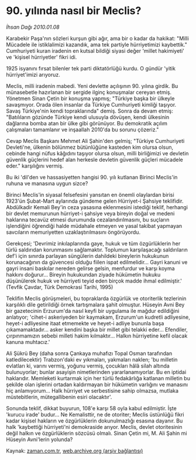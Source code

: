 # 90. yılında nasıl bir Meclis?

*İhsan Dağı 2010.01.08*

<tr><td class="metin" colspan="2" style="padding-top: 20px; padding-left: 5px; ">Karabekir Paşa'nın sözleri kurşun gibi ağır, ama bir o kadar da hakikat: "Milli Mücadele ile istiklalimizi kazandık, ama tek partiyle hürriyetimizi kaybettik." Cumhuriyeti kuran iradenin en kutsal bildiği siyasi değer 'millet hakimiyeti' ve 'kişisel hürriyetler' fikri idi.</td></tr><tr><td class="metin" colspan="2" style="padding-top: 20px; padding-left: 5px; "><p>1925 isyanını fırsat bilenler tek parti diktatörlüğü kurdu. O gündür 'yitik hürriyet'imizi arıyoruz.
<p>Meclis, milli iradenin mabedi. Yeni devlette açılışının 90. yılına girdik. Bu münasebetle hazırlanan bir sergide ilginç konuşmalar cereyan etmiş. Yönetmen Sinan Çetin bir konuşma yapmış; "Türkiye başka bir ülkeyle savaşmıyor. Orada ölen insanlar da Türkiye Cumhuriyeti kimliği taşıyor. Savaş Türkiye'nin kendi topraklarında" demiş. Sonra da devam etmiş: "Batılıların gözünde Türkiye kendi ulusuyla dövüşen, kendi ülkesinin dağlarına bomba atan bir ülke gibi görünüyor. Bu demokratik açılım çalışmaları tamamlanır ve inşaallah 2010'da bu sorunu çözeriz." 
<p>Cevap Meclis Başkanı Mehmet Ali Şahin'den gelmiş; "Türkiye Cumhuriyeti Devleti'ne, ülkenin bölünmez bütünlüğüne kasteden kim olursa olsun, cebinde hangi nüfus kâğıdını taşıyor olursa olsun, milli birliğimizi ve devletin güvenlik güçlerini hedef alan herkesle devletin güvenlik güçleri mücadele eder." karşılığını vermiş. 
<p>Bu iki 'dil'den ve hassasiyetten hangisi 90. yılı kutlanan Birinci Meclis'in ruhuna ve manasına uygun sizce?
<p>Birinci Meclis'in siyasal felsefesini yansıtan en önemli olaylardan birisi 1923'ün Şubat-Mart aylarında gündeme gelen Hürriyet-i Şahsiye teklifidir. Abdülkadir Kemali Bey'in ceza yasasına eklenmesini istediği teklif, herhangi bir devlet memurunun hürriyet-i şahsiye veya bireyin doğal ve medeni haklarına tecavüz etmesi durumunda cezalandırılmasını, bu suçların işlendiğini öğrendiği halde müdahale etmeyen ve yasal takibat yapmayan savcıların memuriyetten uzaklaştırılmasını öngörüyordu.
<p>Gerekçesi; 'Devrimiz inkılaplarında gaye, hukuk ve tüm özgürlüklerin her türlü saldırıdan korunmasını sağlamaktır. Toplumun karşılaşacağı saldırıların def'i için sınırda parlayan süngülerin dahildeki bireylerin hukukunun korunacağının da güvencesi olduğu fiilen ispat edilmelidir... Gayri kanuni ve gayri insani baskılar nereden gelirse gelsin, menfurdur ve karşı koyma hakkını doğurur... Bireyin hukukundan ziyade hükümetin hukuku düşünülerek hukuk ve hürriyeti teyid eden birçok madde ihmal edilmiştir.' (Tevfik Çavdar, Türk Demokrasi Tarihi, 1995)
<p>Teklifin Meclis görüşmeleri, bu topraklarda özgürlük ve otoriterlik tezlerinin karşılıklı dile getirildiği örnek tartışmalara şahit olmuştur. Hüseyin Avni Bey bir gazetecinin Erzurum'da nasıl keyfi bir uygulama ile mağdur edildiğini anlatıyor; 'cihet-i askeriyeden bir kaymakam, Erzurum'un kudretli adliyesine, heyet-i adliyesine itaat etmemekte ve heyet-i adliye bununla başa çıkamamaktadır... asker kendini başka bir millet gibi telakki eder... Efendiler, çırpınmamızın sebebi milleti hakim kılmaktır... Halkın hürriyetine kefil olacak kanuna muhtacız.'
<p>Ali Şükrü Bey (daha sonra Çankaya muhafızı Topal Osman tarafından katledilecektir) Trabzon'daki ev yıkmaları, yakmaları naklen; 'bu milletin evlatları ki, varını vermiş, yoğunu vermiş, çocukları hâlâ silah altında bulunuyorlar; bunlar asayişin nimetlerinden yararlanamıyorlar. Bu en iptidai haklarıdır. Memleketi kurtarmak için her türlü fedakârlığa katlanan milletin bu şekilde olan işlerini ortadan kaldırmayan bir hükümetin varlığını ve manasını hiç anlamıyorum... Halk hürriyet ve serbestisine sahip olmazsa, mutlaka müstebitlerin, mütegallibenin esiri olacaktır'.
<p>Sonunda teklif, dikkat buyurun, 108'e karşı 58 oyla kabul edilmiştir. İşte 'kurucu irade' budur... Ne Kemalisttir, ne de otoriter; Meclis üstünlüğü fikri kadar kişisel hakların ve özgürlüklerin dokunulmazlığı esasına dayanır. Bu halk 'kaybettiği hürriyeti'ni demokraside arıyor. Meclis, devlet otoritesinin değil halkın ve özgürlüklerin sözcüsü olmalı. Sinan Çetin mi, M. Ali Şahin mi Hüseyin Avni'lerin yolunda?<br/></p></p></p></p></p></p></p></p></p></td></tr>

Kaynak: [zaman.com.tr](http://zaman.com.tr/yazar.do?yazino=937362), [web.archive.org (arşiv bağlantısı)](http://web.archive.org/web/20100123223804/http://zaman.com.tr:80/yazar.do?yazino=937362)
